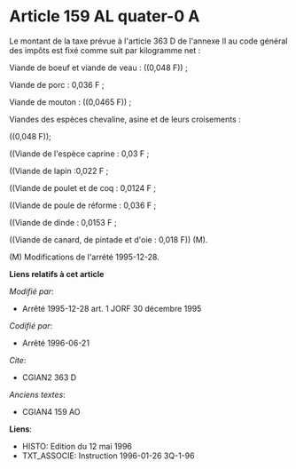 # Article 159 AL quater-0 A

Le montant de la taxe prévue à l'article 363 D de l'annexe II au code général des impôts est fixé comme suit par kilogramme
net :

Viande de boeuf et viande de veau : ((0,048 F)) ;

Viande de porc : 0,036 F ;

Viande de mouton : ((0,0465 F)) ;

Viandes des espèces chevaline, asine et de leurs croisements :

((0,048 F));

((Viande de l'espèce caprine : 0,03 F ;

((Viande de lapin :0,022 F ;

((Viande de poulet et de coq : 0,0124 F ;

((Viande de poule de réforme : 0,036 F ;

((Viande de dinde : 0,0153 F ;

((Viande de canard, de pintade et d'oie : 0,018 F)) (M).

(M) Modifications de l'arrété 1995-12-28.

**Liens relatifs à cet article**

_Modifié par_:

  - Arrêté 1995-12-28 art. 1 JORF 30 décembre 1995

_Codifié par_:

  - Arrêté 1996-06-21

_Cite_:

  - CGIAN2 363 D

_Anciens textes_:

  - CGIAN4 159 AO

**Liens**:

  - HISTO: Edition du 12 mai 1996
  - TXT_ASSOCIE: Instruction 1996-01-26 3Q-1-96

